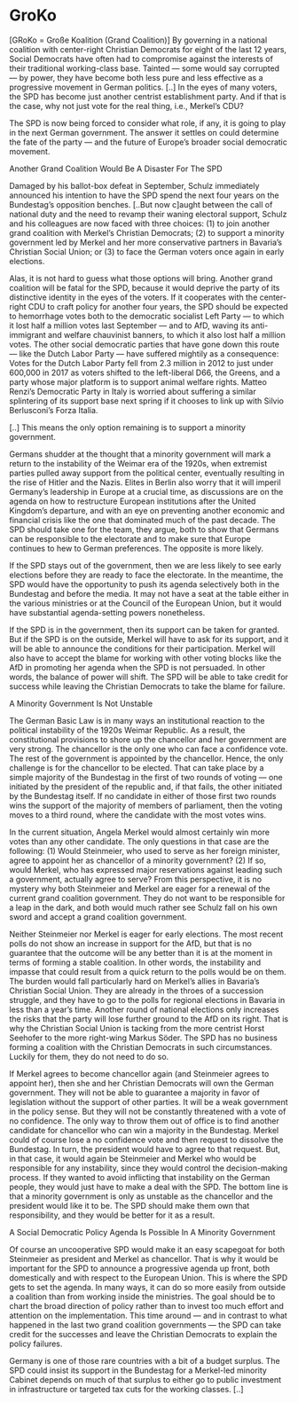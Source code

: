 # GroKo

[GRoKo = Große Koalition (Grand Coalition)] By governing in a national coalition with center-right Christian Democrats for eight of the last 12 years, Social Democrats have often had to compromise against the interests of their traditional working-class base. Tainted — some would say corrupted — by power, they have become both less pure and less effective as a progressive movement in German politics. [..] In the eyes of many voters, the SPD has become just another centrist establishment party. And if that is the case, why not just vote for the real thing, i.e., Merkel’s CDU?

The SPD is now being forced to consider what role, if any, it is going to play in the next German government. The answer it settles on could determine the fate of the party — and the future of Europe’s broader social democratic movement.

Another Grand Coalition Would Be A Disaster For The SPD

Damaged by his ballot-box defeat in September, Schulz immediately announced his intention to have the SPD spend the next four years on the Bundestag’s opposition benches. [..But now c]aught between the call of national duty and the need to revamp their waning electoral support, Schulz and his colleagues are now faced with three choices: (1) to join another grand coalition with Merkel’s Christian Democrats; (2) to support a minority government led by Merkel and her more conservative partners in Bavaria’s Christian Social Union; or (3) to face the German voters once again in early elections.

Alas, it is not hard to guess what those options will bring. Another grand coalition will be fatal for the SPD, because it would deprive the party of its distinctive identity in the eyes of the voters. If it cooperates with the center-right CDU to craft policy for another four years, the SPD should be expected to hemorrhage votes both to the democratic socialist Left Party — to which it lost half a million votes last September — and to AfD, waving its anti-immigrant and welfare chauvinist banners, to which it also lost half a million votes. The other social democratic parties that have gone down this route — like the Dutch Labor Party — have suffered mightily as a consequence: Votes for the Dutch Labor Party fell from 2.3 million in 2012 to just under 600,000 in 2017 as voters shifted to the left-liberal D66, the Greens, and a party whose major platform is to support animal welfare rights. Matteo Renzi’s Democratic Party in Italy is worried about suffering a similar splintering of its support base next spring if it chooses to link up with Silvio Berlusconi’s Forza Italia.

[..] This means the only option remaining is to support a minority government.

Germans shudder at the thought that a minority government will mark a return to the instability of the Weimar era of the 1920s, when extremist parties pulled away support from the political center, eventually resulting in the rise of Hitler and the Nazis. Elites in Berlin also worry that it will imperil Germany’s leadership in Europe at a crucial time, as discussions are on the agenda on how to restructure European institutions after the United Kingdom’s departure, and with an eye on preventing another economic and financial crisis like the one that dominated much of the past decade. The SPD should take one for the team, they argue, both to show that Germans can be responsible to the electorate and to make sure that Europe continues to hew to German preferences. The opposite is more likely.

If the SPD stays out of the government, then we are less likely to see early elections before they are ready to face the electorate. In the meantime, the SPD would have the opportunity to push its agenda selectively both in the Bundestag and before the media. It may not have a seat at the table either in the various ministries or at the Council of the European Union, but it would have substantial agenda-setting powers nonetheless.

If the SPD is in the government, then its support can be taken for granted. But if the SPD is on the outside, Merkel will have to ask for its support, and it will be able to announce the conditions for their participation. Merkel will also have to accept the blame for working with other voting blocks like the AfD in promoting her agenda when the SPD is not persuaded. In other words, the balance of power will shift. The SPD will be able to take credit for success while leaving the Christian Democrats to take the blame for failure.

A Minority Government Is Not Unstable

The German Basic Law is in many ways an institutional reaction to the political instability of the 1920s Weimar Republic. As a result, the constitutional provisions to shore up the chancellor and her government are very strong. The chancellor is the only one who can face a confidence vote. The rest of the government is appointed by the chancellor. Hence, the only challenge is for the chancellor to be elected. That can take place by a simple majority of the Bundestag in the first of two rounds of voting — one initiated by the president of the republic and, if that fails, the other initiated by the Bundestag itself. If no candidate in either of those first two rounds wins the support of the majority of members of parliament, then the voting moves to a third round, where the candidate with the most votes wins.

In the current situation, Angela Merkel would almost certainly win more votes than any other candidate. The only questions in that case are the following: (1) Would Steinmeier, who used to serve as her foreign minister, agree to appoint her as chancellor of a minority government? (2) If so, would Merkel, who has expressed major reservations against leading such a government, actually agree to serve? From this perspective, it is no mystery why both Steinmeier and Merkel are eager for a renewal of the current grand coalition government. They do not want to be responsible for a leap in the dark, and both would much rather see Schulz fall on his own sword and accept a grand coalition government.

Neither Steinmeier nor Merkel is eager for early elections. The most recent polls do not show an increase in support for the AfD, but that is no guarantee that the outcome will be any better than it is at the moment in terms of forming a stable coalition. In other words, the instability and impasse that could result from a quick return to the polls would be on them. The burden would fall particularly hard on Merkel’s allies in Bavaria’s Christian Social Union. They are already in the throes of a succession struggle, and they have to go to the polls for regional elections in Bavaria in less than a year’s time. Another round of national elections only increases the risks that the party will lose further ground to the AfD on its right. That is why the Christian Social Union is tacking from the more centrist Horst Seehofer to the more right-wing Markus Söder. The SPD has no business forming a coalition with the Christian Democrats in such circumstances. Luckily for them, they do not need to do so.

If Merkel agrees to become chancellor again (and Steinmeier agrees to appoint her), then she and her Christian Democrats will own the German government. They will not be able to guarantee a majority in favor of legislation without the support of other parties. It will be a weak government in the policy sense. But they will not be constantly threatened with a vote of no confidence. The only way to throw them out of office is to find another candidate for chancellor who can win a majority in the Bundestag. Merkel could of course lose a no confidence vote and then request to dissolve the Bundestag. In turn, the president would have to agree to that request. But, in that case, it would again be Steinmeier and Merkel who would be responsible for any instability, since they would control the decision-making process. If they wanted to avoid inflicting that instability on the German people, they would just have to make a deal with the SPD. The bottom line is that a minority government is only as unstable as the chancellor and the president would like it to be. The SPD should make them own that responsibility, and they would be better for it as a result.

A Social Democratic Policy Agenda Is Possible In A Minority Government

Of course an uncooperative SPD would make it an easy scapegoat for both Steinmeier as president and Merkel as chancellor. That is why it would be important for the SPD to announce a progressive agenda up front, both domestically and with respect to the European Union. This is where the SPD gets to set the agenda. In many ways, it can do so more easily from outside a coalition than from working inside the ministries. The goal should be to chart the broad direction of policy rather than to invest too much effort and attention on the implementation. This time around — and in contrast to what happened in the last two grand coalition governments — the SPD can take credit for the successes and leave the Christian Democrats to explain the policy failures.

Germany is one of those rare countries with a bit of a budget surplus. The SPD could insist its support in the Bundestag for a Merkel-led minority Cabinet depends on much of that surplus to either go to public investment in infrastructure or targeted tax cuts for the working classes. [..]














